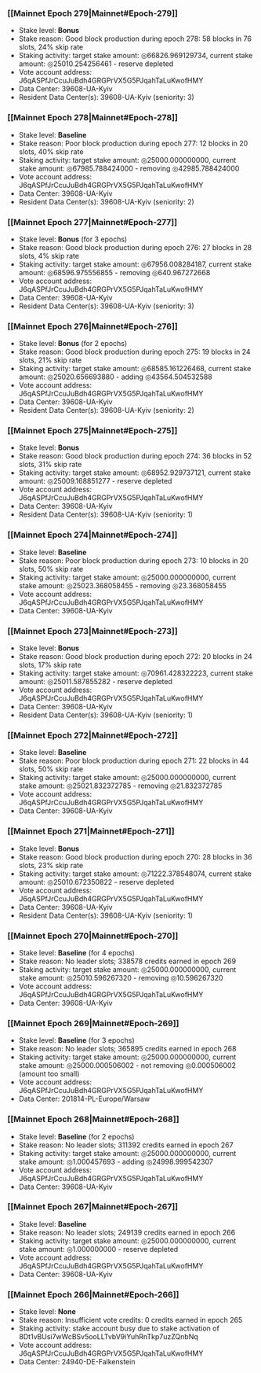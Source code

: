 ### [[Mainnet Epoch 279|Mainnet#Epoch-279]]
* Stake level: **Bonus**
* Stake reason: Good block production during epoch 278: 58 blocks in 76 slots, 24% skip rate
* Staking activity: target stake amount: ◎66826.969129734, current stake amount: ◎25010.254256461 - reserve depleted
* Vote account address: J6qASPfJrCcuJuBdh4GRGPrVX5G5PJqahTaLuKwofHMY
* Data Center: 39608-UA-Kyiv
* Resident Data Center(s): 39608-UA-Kyiv (seniority: 3)
### [[Mainnet Epoch 278|Mainnet#Epoch-278]]
* Stake level: **Baseline**
* Stake reason: Poor block production during epoch 277: 12 blocks in 20 slots, 40% skip rate
* Staking activity: target stake amount: ◎25000.000000000, current stake amount: ◎67985.788424000 - removing ◎42985.788424000
* Vote account address: J6qASPfJrCcuJuBdh4GRGPrVX5G5PJqahTaLuKwofHMY
* Data Center: 39608-UA-Kyiv
* Resident Data Center(s): 39608-UA-Kyiv (seniority: 2)
### [[Mainnet Epoch 277|Mainnet#Epoch-277]]
* Stake level: **Bonus** (for 3 epochs)
* Stake reason: Good block production during epoch 276: 27 blocks in 28 slots, 4% skip rate
* Staking activity: target stake amount: ◎67956.008284187, current stake amount: ◎68596.975556855 - removing ◎640.967272668
* Vote account address: J6qASPfJrCcuJuBdh4GRGPrVX5G5PJqahTaLuKwofHMY
* Data Center: 39608-UA-Kyiv
* Resident Data Center(s): 39608-UA-Kyiv (seniority: 3)
### [[Mainnet Epoch 276|Mainnet#Epoch-276]]
* Stake level: **Bonus** (for 2 epochs)
* Stake reason: Good block production during epoch 275: 19 blocks in 24 slots, 21% skip rate
* Staking activity: target stake amount: ◎68585.161226468, current stake amount: ◎25020.656693880 - adding ◎43564.504532588
* Vote account address: J6qASPfJrCcuJuBdh4GRGPrVX5G5PJqahTaLuKwofHMY
* Data Center: 39608-UA-Kyiv
* Resident Data Center(s): 39608-UA-Kyiv (seniority: 2)
### [[Mainnet Epoch 275|Mainnet#Epoch-275]]
* Stake level: **Bonus**
* Stake reason: Good block production during epoch 274: 36 blocks in 52 slots, 31% skip rate
* Staking activity: target stake amount: ◎68952.929737121, current stake amount: ◎25009.168851277 - reserve depleted
* Vote account address: J6qASPfJrCcuJuBdh4GRGPrVX5G5PJqahTaLuKwofHMY
* Data Center: 39608-UA-Kyiv
* Resident Data Center(s): 39608-UA-Kyiv (seniority: 1)
### [[Mainnet Epoch 274|Mainnet#Epoch-274]]
* Stake level: **Baseline**
* Stake reason: Poor block production during epoch 273: 10 blocks in 20 slots, 50% skip rate
* Staking activity: target stake amount: ◎25000.000000000, current stake amount: ◎25023.368058455 - removing ◎23.368058455
* Vote account address: J6qASPfJrCcuJuBdh4GRGPrVX5G5PJqahTaLuKwofHMY
* Data Center: 39608-UA-Kyiv
### [[Mainnet Epoch 273|Mainnet#Epoch-273]]
* Stake level: **Bonus**
* Stake reason: Good block production during epoch 272: 20 blocks in 24 slots, 17% skip rate
* Staking activity: target stake amount: ◎70961.428322223, current stake amount: ◎25011.587855282 - reserve depleted
* Vote account address: J6qASPfJrCcuJuBdh4GRGPrVX5G5PJqahTaLuKwofHMY
* Data Center: 39608-UA-Kyiv
* Resident Data Center(s): 39608-UA-Kyiv (seniority: 1)
### [[Mainnet Epoch 272|Mainnet#Epoch-272]]
* Stake level: **Baseline**
* Stake reason: Poor block production during epoch 271: 22 blocks in 44 slots, 50% skip rate
* Staking activity: target stake amount: ◎25000.000000000, current stake amount: ◎25021.832372785 - removing ◎21.832372785
* Vote account address: J6qASPfJrCcuJuBdh4GRGPrVX5G5PJqahTaLuKwofHMY
* Data Center: 39608-UA-Kyiv
### [[Mainnet Epoch 271|Mainnet#Epoch-271]]
* Stake level: **Bonus**
* Stake reason: Good block production during epoch 270: 28 blocks in 36 slots, 23% skip rate
* Staking activity: target stake amount: ◎71222.378548074, current stake amount: ◎25010.672350822 - reserve depleted
* Vote account address: J6qASPfJrCcuJuBdh4GRGPrVX5G5PJqahTaLuKwofHMY
* Data Center: 39608-UA-Kyiv
* Resident Data Center(s): 39608-UA-Kyiv (seniority: 1)
### [[Mainnet Epoch 270|Mainnet#Epoch-270]]
* Stake level: **Baseline** (for 4 epochs)
* Stake reason: No leader slots; 338578 credits earned in epoch 269
* Staking activity: target stake amount: ◎25000.000000000, current stake amount: ◎25010.596267320 - removing ◎10.596267320
* Vote account address: J6qASPfJrCcuJuBdh4GRGPrVX5G5PJqahTaLuKwofHMY
* Data Center: 39608-UA-Kyiv
### [[Mainnet Epoch 269|Mainnet#Epoch-269]]
* Stake level: **Baseline** (for 3 epochs)
* Stake reason: No leader slots; 365895 credits earned in epoch 268
* Staking activity: target stake amount: ◎25000.000000000, current stake amount: ◎25000.000506002 - not removing ◎0.000506002 (amount too small)
* Vote account address: J6qASPfJrCcuJuBdh4GRGPrVX5G5PJqahTaLuKwofHMY
* Data Center: 201814-PL-Europe/Warsaw
### [[Mainnet Epoch 268|Mainnet#Epoch-268]]
* Stake level: **Baseline** (for 2 epochs)
* Stake reason: No leader slots; 311392 credits earned in epoch 267
* Staking activity: target stake amount: ◎25000.000000000, current stake amount: ◎1.000457693 - adding ◎24998.999542307
* Vote account address: J6qASPfJrCcuJuBdh4GRGPrVX5G5PJqahTaLuKwofHMY
* Data Center: 39608-UA-Kyiv
### [[Mainnet Epoch 267|Mainnet#Epoch-267]]
* Stake level: **Baseline**
* Stake reason: No leader slots; 249139 credits earned in epoch 266
* Staking activity: target stake amount: ◎25000.000000000, current stake amount: ◎1.000000000 - reserve depleted
* Vote account address: J6qASPfJrCcuJuBdh4GRGPrVX5G5PJqahTaLuKwofHMY
* Data Center: 39608-UA-Kyiv
### [[Mainnet Epoch 266|Mainnet#Epoch-266]]
* Stake level: **None**
* Stake reason: Insufficient vote credits: 0 credits earned in epoch 265
* Staking activity: stake account busy due to stake activation of 8Dt1vBUsi7wWcBSv5ooLLTvbV9iYuhRnTkp7uzZQnbNq
* Vote account address: J6qASPfJrCcuJuBdh4GRGPrVX5G5PJqahTaLuKwofHMY
* Data Center: 24940-DE-Falkenstein